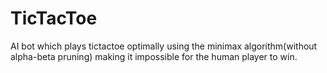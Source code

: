 # TicTacToe
AI bot which plays tictactoe optimally using the minimax algorithm(without alpha-beta pruning) making it impossible for the human player to win. 
